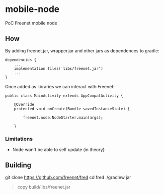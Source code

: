 # mobile-node
PoC Freenet mobile node

## How

By adding freenet.jar, wrapper.jar and other jars as dependences to gradle:


    dependencies {
        ...
        implementation files('libs/freenet.jar')
        ...   
    }   

Once added as libraries we can interact with Freenet:


    public class MainActivity extends AppCompatActivity {

        @Override
        protected void onCreate(Bundle savedInstanceState) {

            freenet.node.NodeStarter.main(args);

        }    

### Limitations

- Node won't be able to self update (in theory)

## Building

git clone https://github.com/freenet/fred
cd fred
./gradlew jar
 > copy build/libs/freenet.jar

